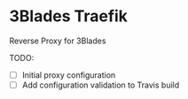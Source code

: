 # 3Blades Traefik

Reverse Proxy for 3Blades

TODO:

- [ ] Initial proxy configuration
- [ ] Add configuration validation to Travis build
